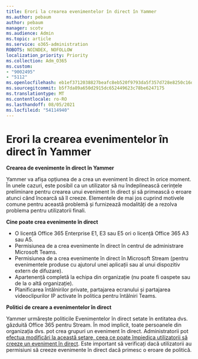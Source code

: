 ```yaml
---
title: Erori la crearea evenimentelor în direct în Yammer
ms.author: pebaum
author: pebaum
manager: scotv
ms.audience: Admin
ms.topic: article
ms.service: o365-administration
ROBOTS: NOINDEX, NOFOLLOW
localization_priority: Priority
ms.collection: Adm_O365
ms.custom:
- "9002495"
- "5112"
ms.openlocfilehash: eb1ef3712038827beafc8eb520f9793da5f357d728e8250c16d88a99b8b5fe20
ms.sourcegitcommit: b5f7da89a650d2915dc652449623c78be6247175
ms.translationtype: MT
ms.contentlocale: ro-RO
ms.lasthandoff: 08/05/2021
ms.locfileid: "54114940"
---
```

# <a name="live-events-in-yammer-creation-errors"></a>Erori la crearea evenimentelor în direct în Yammer

**Crearea de evenimente în direct în Yammer**

Yammer va afișa opțiunea de a crea un eveniment în direct în orice moment. În unele cazuri, este posibil ca un utilizator să nu îndeplinească cerințele preliminare pentru crearea unui eveniment în direct și să primească o eroare atunci când încearcă să îl creeze. Elementele de mai jos cuprind motivele comune pentru această problemă și furnizează modalități de a rezolva problema pentru utilizatorii finali.

**Cine poate crea evenimente în direct**
- O licență Office 365 Enterprise E1, E3 sau E5 ori o licență Office 365 A3 sau A5.
- Permisiunea de a crea evenimente în direct în centrul de administrare Microsoft Teams.
- Permisiunea de a crea evenimente în direct în Microsoft Stream (pentru evenimentele produse cu ajutorul unei aplicații sau al unui dispozitiv extern de difuzare).
- Apartenență completă la echipa din organizație (nu poate fi oaspete sau de la o altă organizație).
- Planificarea întâlnirilor private, partajarea ecranului și partajarea videoclipurilor IP activate în politica pentru întâlniri Teams.

**Politici de creare a evenimentelor în direct**

Yammer urmărește politicile Evenimentelor în direct setate în entitatea dvs. găzduită Office 365 pentru Stream. În mod implicit, toate persoanele din organizația dvs. pot crea grupuri un eveniment în direct. Administratorii pot [efectua modificări la această setare, ceea ce poate împiedica utilizatorii să creeze un eveniment în direct](https://docs.microsoft.com/stream/live-event-administration#enabling-and-restricting-users-to-creating). Este important să verificați dacă utilizatorii au permisiuni să creeze evenimente în direct dacă primesc o eroare de politică.

